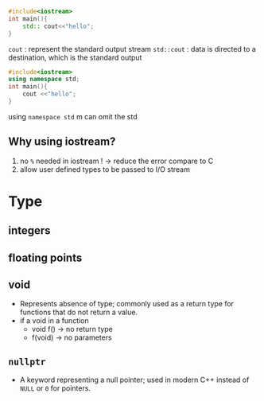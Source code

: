 ```c++
#include<iostream>
int main(){
	std:: cout<<"hello";
}
```
`cout` : represent the standard output stream
`std::cout` : data is directed to a destination, which is the standard output
```c++
#include<iostream>
using namespace std;
int main(){
	cout <<"hello";
}
```
using `namespace std`  m can omit the std

## Why using iostream?
1. no `%` needed in iostream ! -> reduce the error compare to C
2. allow user defined types to be passed to I/O stream

# Type
## integers
## floating points

## void
- Represents absence of type; commonly used as a return type for functions that do not return a value.
- if a void in a function
	- void f() -> no return type
	- f(void) -> no parameters
## `nullptr`
- A keyword representing a null pointer; used in modern C++ instead of `NULL` or `0` for pointers.

